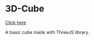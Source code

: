 # 3D-Cube

[Click here](https://3d-cube-aman.netlify.app/)

A basic cube made with ThreeJS library.
